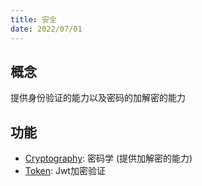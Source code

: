 ```yaml
---
title: 安全
date: 2022/07/01
---
```


## 概念

提供身份验证的能力以及密码的加解密的能力

## 功能

<!-- * Authentication.OpenIdConnect -->
* [Cryptography](/framework/utils/security/cryptography): 密码学 (提供加解密的能力)
* [Token](/framework/utils/security/token): Jwt加密验证